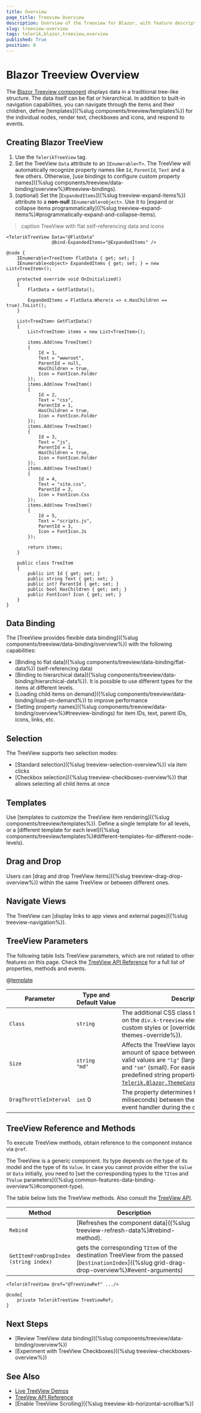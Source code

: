 ```yaml
---
title: Overview
page_title: Treeview Overview
description: Overview of the Treeview for Blazor, with feature description.
slug: treeview-overview
tags: telerik,blazor,treeview,overview
published: True
position: 0
---
```


# Blazor Treeview Overview

The <a href="https://www.telerik.com/blazor-ui/treeview" target="_blank">Blazor Treeview component</a> displays data in a traditional tree-like structure. The data itself can be flat or hierarchical. In addition to built-in navigation capabilities, you can navigate through the items and their children, define [templates]({%slug components/treeview/templates%}) for the individual nodes, render text, checkboxes and icons, and respond to events.

## Creating Blazor TreeView

1. Use the `TelerikTreeView` tag.
1. Set the TreeView `Data` attribute to an `IEnumerable<T>`. The TreeView will automatically recognize property names like `Id`, `ParentId`, `Text` and a few others. Otherwise, [use bindings to configure custom property names]({%slug components/treeview/data-binding/overview%}#treeview-bindings).
1. (optional) Set the [`ExpandedItems`]({%slug treeview-expand-items%}) attribute to a **non-null** `IEnumerable<object>`. Use it to [expand or collapse items programmatically]({%slug treeview-expand-items%}#programmatically-expand-and-collapse-items).

>caption TreeView with flat self-referencing data and icons

````CSHTML
<TelerikTreeView Data="@FlatData"
                 @bind-ExpandedItems="@ExpandedItems" />

@code {
    IEnumerable<TreeItem> FlatData { get; set; }
    IEnumerable<object> ExpandedItems { get; set; } = new List<TreeItem>();

    protected override void OnInitialized()
    {
        FlatData = GetFlatData();

        ExpandedItems = FlatData.Where(x => x.HasChildren == true).ToList();
    }

    List<TreeItem> GetFlatData()
    {
        List<TreeItem> items = new List<TreeItem>();

        items.Add(new TreeItem()
        {
            Id = 1,
            Text = "wwwroot",
            ParentId = null,
            HasChildren = true,
            Icon = FontIcon.Folder
        });
        items.Add(new TreeItem()
        {
            Id = 2,
            Text = "css",
            ParentId = 1,
            HasChildren = true,
            Icon = FontIcon.Folder
        });
        items.Add(new TreeItem()
        {
            Id = 3,
            Text = "js",
            ParentId = 1,
            HasChildren = true,
            Icon = FontIcon.Folder
        });
        items.Add(new TreeItem()
        {
            Id = 4,
            Text = "site.css",
            ParentId = 2,
            Icon = FontIcon.Css
        });
        items.Add(new TreeItem()
        {
            Id = 5,
            Text = "scripts.js",
            ParentId = 3,
            Icon = FontIcon.Js
        });

        return items;
    }

    public class TreeItem
    {
        public int Id { get; set; }
        public string Text { get; set; }
        public int? ParentId { get; set; }
        public bool HasChildren { get; set; }
        public FontIcon? Icon { get; set; }
    }
}
````

## Data Binding

The [TreeView provides flexible data binding]({%slug components/treeview/data-binding/overview%}) with the following capabilities:

* [Binding to flat data]({%slug components/treeview/data-binding/flat-data%}) (self-referencing data)
* [Binding to hierarchical data]({%slug components/treeview/data-binding/hierarchical-data%}). It is possible to use different types for the items at different levels.
* [Loading child items on demand]({%slug components/treeview/data-binding/load-on-demand%}) to improve performance
* [Setting property names]({%slug components/treeview/data-binding/overview%}#treeview-bindings) for item IDs, text, parent IDs, icons, links, etc.


## Selection

The TreeView supports two selection modes:

* [Standard selection]({%slug treeview-selection-overview%}) via item clicks
* [Checkbox selection]({%slug treeview-checkboxes-overview%}) that allows selecting all child items at once


## Templates

Use [templates to customize the TreeView item rendering]({%slug components/treeview/templates%}). Define a single template for all levels, or a [different template for each level]({%slug components/treeview/templates%}#different-templates-for-different-node-levels).


## Drag and Drop

Users can [drag and drop TreeView items]({%slug treeview-drag-drop-overview%}) within the same TreeView or between different ones.


## Navigate Views

The TreeView can [display links to app views and external pages]({%slug treeview-navigation%}).


## TreeView Parameters

The following table lists TreeView parameters, which are not related to other features on this page. Check the [TreeView API Reference](/blazor-ui/api/Telerik.Blazor.Components.TelerikTreeView) for a full list of properties, methods and events.

@[template](/_contentTemplates/common/parameters-table-styles.md#table-layout)

| Parameter | Type and Default&nbsp;Value | Description |
| --- | --- | --- |
| `Class` | `string` | The additional CSS class that will be rendered on the `div.k-treeview` element. Use it to apply custom styles or [override the theme]({%slug themes-override%}). |
| `Size` | `string` <br /> `"md"` | Affects the TreeView layout, for example the amount of space between items. The possible valid values are `"lg"` (large), `"md"` (medium) and `"sm"` (small). For easier setting, use the predefined string properties in class [`Telerik.Blazor.ThemeConstants.TreeView.Size`](/blazor-ui/api/Telerik.Blazor.ThemeConstants.TreeView.Size). |
| `DragThrottleInterval` | `int` 0 | The property determines the time interval(in miliseconds) between the firing of the `OnDrag` event handler during the dragging operations  |


## TreeView Reference and Methods

To execute TreeView methods, obtain reference to the component instance via `@ref`.

The TreeView is a generic component. Its type depends on the type of its model and the type of its `Value`. In case you cannot provide either the `Value` or `Data` initially, you need to [set the corresponding types to the `TItem` and `TValue` parameters]({%slug common-features-data-binding-overview%}#component-type).

The table below lists the TreeView methods. Also consult the [TreeView API](/blazor-ui/api/Telerik.Blazor.Components.TelerikTreeView).

| Method | Description |
| --- | --- |
| `Rebind` | [Refreshes the component data]({%slug treeview-refresh-data%}#rebind-method). |
| `GetItemFromDropIndex` <br /> `(string index)` | gets the corresponding `TItem` of the destination TreeView from the passed [`DestinationIndex`]({%slug grid-drag-drop-overview%}#event-arguments) |

````CSHTML
<TelerikTreeView @ref="@TreeViewRef" .../>

@code{
    private TelerikTreeView TreeViewRef;
}
````

## Next Steps

* [Review TreeView data binding]({%slug components/treeview/data-binding/overview%})
* [Experiment with TreeView Checkboxes]({%slug treeview-checkboxes-overview%})


## See Also

* [Live TreeView Demos](https://demos.telerik.com/blazor-ui/treeview/index)
* [TreeVew API Reference](/blazor-ui/api/Telerik.Blazor.Components.TelerikTreeView)
* [Enable TreeView Scrolling]({%slug treeview-kb-horizontal-scrollbar%})
